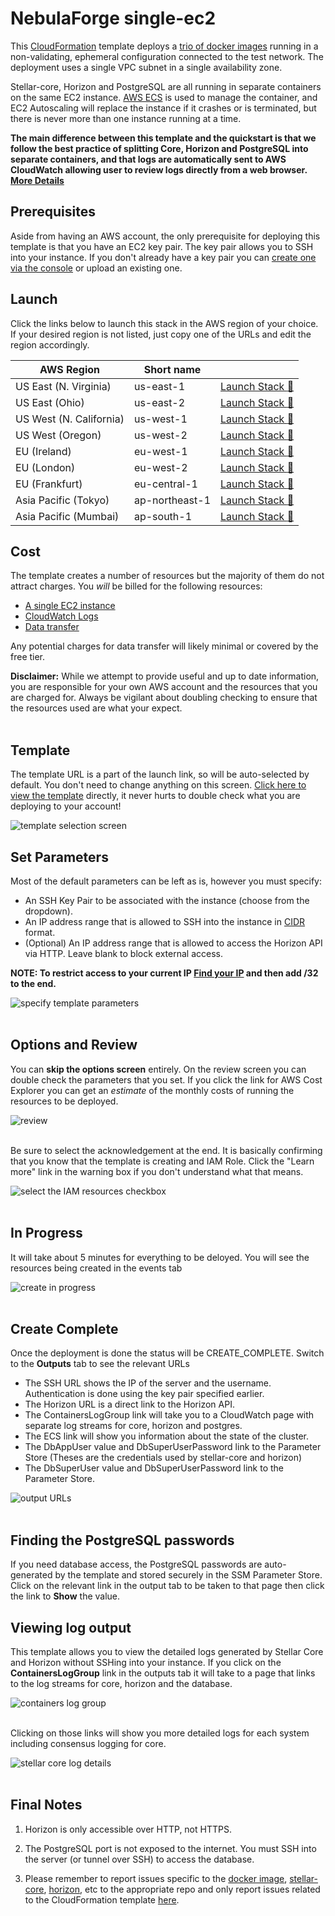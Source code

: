 # NebulaForge single-ec2

This [CloudFormation](https://aws.amazon.com/cloudformation/) template deploys a [trio of docker images](https://github.com/starformlabs/stellar-nebulaforge-aws/tree/master/docker-images) 
running in a non-validating, ephemeral configuration connected to the test network. The deployment uses
a single VPC subnet in a single availability zone.

Stellar-core, Horizon and PostgreSQL are all running in separate containers on the same EC2 instance. [AWS ECS](https://docs.aws.amazon.com/AmazonECS/latest/developerguide/Welcome.html)
is used to manage the container, and EC2 Autoscaling will replace the instance if it crashes or is terminated, but 
there is never more than one instance running at a time.

**The main difference between this template and the quickstart is that we follow the best practice of splitting 
Core, Horizon and PostgreSQL into separate containers, and that logs are automatically sent to AWS CloudWatch
allowing user to review logs directly from a web browser. [More Details](#viewing-log-output)** 


## Prerequisites
Aside from having an AWS account, the only prerequisite for deploying this template is that you have an EC2 key pair. 
The key pair allows you to SSH into your instance. If you don't already have a key pair you can [create one via the console](https://docs.aws.amazon.com/AWSEC2/latest/UserGuide/ec2-key-pairs.html#having-ec2-create-your-key-pair)
or upload an existing one.


## Launch
Click the links below to launch this stack in the AWS region of your choice. If your desired region is
not listed, just copy one of the URLs and edit the region accordingly.

| AWS Region | Short name | | 
| -- | -- | -- |
| US East (N. Virginia) | us-east-1 | [Launch Stack :rocket:](https://console.aws.amazon.com/cloudformation/home?region=us-east-1#/stacks/new?stackName=stellar-single-ec2&templateURL=https://s3.amazonaws.com/public.starformlabs.io/nebulaforge/aws/single-ec2/master.yaml)
| US East (Ohio) | us-east-2 | [Launch Stack :rocket:](https://console.aws.amazon.com/cloudformation/home?region=us-east-2#/stacks/new?stackName=stellar-single-ec2&templateURL=https://s3.amazonaws.com/public.starformlabs.io/nebulaforge/aws/single-ec2/master.yaml)
| US West (N. California) | us-west-1 | [Launch Stack :rocket:](https://console.aws.amazon.com/cloudformation/home?region=us-west-1#/stacks/new?stackName=stellar-single-ec2&templateURL=https://s3.amazonaws.com/public.starformlabs.io/nebulaforge/aws/single-ec2/master.yaml)
| US West (Oregon) | us-west-2 | [Launch Stack :rocket:](https://console.aws.amazon.com/cloudformation/home?region=us-west-2#/stacks/new?stackName=stellar-single-ec2&templateURL=https://s3.amazonaws.com/public.starformlabs.io/nebulaforge/aws/single-ec2/master.yaml)
| EU (Ireland) | eu-west-1 | [Launch Stack :rocket:](https://console.aws.amazon.com/cloudformation/home?region=eu-west-1#/stacks/new?stackName=stellar-single-ec2&templateURL=https://s3.amazonaws.com/public.starformlabs.io/nebulaforge/aws/single-ec2/master.yaml)
| EU (London) | eu-west-2 | [Launch Stack :rocket:](https://console.aws.amazon.com/cloudformation/home?region=eu-central-1#/stacks/new?stackName=stellar-single-ec2&templateURL=https://s3.amazonaws.com/public.starformlabs.io/nebulaforge/aws/single-ec2/master.yaml)
| EU (Frankfurt) | eu-central-1 | [Launch Stack :rocket:](https://console.aws.amazon.com/cloudformation/home?region=eu-central-1#/stacks/new?stackName=stellar-single-ec2&templateURL=https://s3.amazonaws.com/public.starformlabs.io/nebulaforge/aws/single-ec2/master.yaml)
| Asia Pacific (Tokyo) | ap-northeast-1 | [Launch Stack :rocket:](https://console.aws.amazon.com/cloudformation/home?region=ap-northeast-1#/stacks/new?stackName=stellar-single-ec2&templateURL=https://s3.amazonaws.com/public.starformlabs.io/nebulaforge/aws/single-ec2/master.yaml)
| Asia Pacific (Mumbai) | ap-south-1 | [Launch Stack :rocket:](https://console.aws.amazon.com/cloudformation/home?region=ap-south-1#/stacks/new?stackName=stellar-single-ec2&templateURL=https://s3.amazonaws.com/public.starformlabs.io/nebulaforge/aws/single-ec2/master.yaml)

## Cost
The template creates a number of resources but the majority of them do not attract charges. You *will* be billed for 
the following resources:
 - [A single EC2 instance](https://aws.amazon.com/ec2/pricing/on-demand/)
 - [CloudWatch Logs](https://aws.amazon.com/cloudwatch/pricing/)
 - [Data transfer](https://aws.amazon.com/ec2/pricing/on-demand/#Data_Transfer)

Any potential charges for data transfer will likely minimal or covered by the free tier.

**Disclaimer:** While we attempt to provide useful and up to date information, you are responsible for your own AWS 
account and the resources that you are charged for. Always be vigilant about doubling checking to ensure that the 
resources used are what your expect.
<br />
<br />

## Template
The template URL is a part of the launch link, so will be auto-selected by default. You don't need to change anything
on this screen. [Click here to view the template](https://s3.amazonaws.com/public.starformlabs.io/nebulaforge/aws/single-ec2/master.yaml)
directly, it never hurts to double check what you are deploying to your account!

![template selection screen](../quickstart/images/select-template.png)
<br />

## Set Parameters
Most of the default parameters can be left as is, however you must specify:
- An SSH Key Pair to be associated with the instance (choose from the dropdown).
- An IP address range that is allowed to SSH into the instance in [CIDR](https://en.wikipedia.org/wiki/Classless_Inter-Domain_Routing)
format.
- (Optional) An IP address range that is allowed to access the Horizon API via HTTP. Leave blank to block external access.

**NOTE: To restrict access to your current IP [Find your IP](https://www.google.com/search?q=ip) and then add /32 to the end.**

![specify template parameters](../quickstart/images/specify-details.png)
<br />
<br />

## Options and Review
You can **skip the options screen** entirely. On the review screen you can double check the parameters that you set.
If you click the link for AWS Cost Explorer you can get an *estimate* of the monthly costs of running the resources to be
deployed.

![review](../quickstart/images/review-top.png)
<br />
<br />

Be sure to select the acknowledgement at the end. It is basically confirming that you know that the template is
creating and IAM Role. Click the "Learn more" link in the warning box if you don't understand what that means.

![select the IAM resources checkbox](../quickstart/images/review-bottom.png)
<br />
<br />

## In Progress

It will take about 5 minutes for everything to be deloyed. You will see the resources being created in the events tab

![create in progress](../quickstart/images/create-in-progress.png)
<br />
<br />

## Create Complete

Once the deployment is done the status will be CREATE_COMPLETE. Switch to the **Outputs** tab to see the relevant URLs
- The SSH URL shows the IP of the server and the username. Authentication is done using the key pair specified earlier.
- The Horizon URL is a direct link to the Horizon API.
- The ContainersLogGroup link will take you to a CloudWatch page with separate log streams for core, horizon and postgres.
- The ECS link will show you information about the state of the cluster.
- The DbAppUser value and DbSuperUserPassword link to the Parameter Store (Theses are the credentials used by stellar-core and horizon)
- The DbSuperUser value and DbSuperUserPassword link to the Parameter Store.

![output URLs](../quickstart/images/create-complete-output.png)
<br />
<br />

## Finding the PostgreSQL passwords

If you need database access, the PostgreSQL passwords are auto-generated by the template and stored securely in the 
SSM Parameter Store. Click on the relevant link in the output tab to be taken to that page then click the link to 
**Show** the value.

## Viewing log output

This template allows you to view the detailed logs generated by Stellar Core and Horizon without SSHing into your instance.
If you click on the **ContainersLogGroup** link in the outputs tab it will take to a page that links to the log streams
for core, horizon and the database.

![containers log group](images/container-logs.png)
<br />
<br />

Clicking on those links will show you more detailed logs for each system including consensus logging for core.

![stellar core log details](images/container-log-details.png)
<br />
<br />

## Final Notes

1. Horizon is only accessible over HTTP, not HTTPS.

1. The PostgreSQL port is not exposed to the internet. You must SSH into the server (or tunnel over SSH) to access the database.

1. Please remember to report issues specific to the [docker image](https://github.com/stellar/docker-stellar-core-horizon/issues),
[stellar-core](https://github.com/stellar/stellar-core/issues), [horizon](https://github.com/stellar/go/issues), etc 
to the appropriate repo and only report issues related to the CloudFormation template [here](https://github.com/starformlabs/stellar-nebulaforge-aws/issues). 
